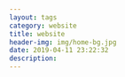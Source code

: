```yaml
---
layout: tags
category: website
title: website
header-img: img/home-bg.jpg
date: 2019-04-11 23:22:32
description:
---
```

